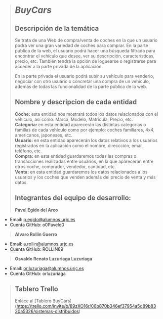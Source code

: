 > # ***BuyCars***
>
> ## Descripción de la temática
> Se trata de una Web de compra/venta de coches en la que un usuario podrá ver una gran variedad de coches para comprar. En la parte pública de la web, el usuario podrá hacer una búsqueda filtrada para encontrar el vehículo que desee, ver su descripción, características, precio, etc. También tendrá la opción de loguearse o registrarse para acceder a la parte privada de la aplicación.
>
> En la parte privada el usuario podrá subir su vehículo para venderlo, negociar con otro usuario o concretar una compra de un vehículo, además de todas las funcionalidad de la parte pública de la web.
>
> ## Nombre y descripcion de cada entidad
> **Coche:** esta entidad nos mostrará todos los datos relacionados con el vehículo, así como: Marca, Modelo, Matricula, Precio, etc.<br/>
> **Categoría:** en esta entidad aparecerán las distintas categorías o familias de cada vehículo como por ejemplo: coches familiares, 4x4, americanos, japoneses, etc.<br/>
>**Usuario:** en esta entidad aparecerán los datos relativos a los usuarios registrados en la aplicación como el nombre, direccción, email, teléfono, etc.<br/>
> **Compra:** en esta entidad guardaremos todas las compras o transacciones realizadas entre usuarios, en la que aparecerán entre otros coche, comprador, vendedor, cantidad, etc.<br/>
> **Venta:** en esta entidad guardaremos los datos relacionados a los usuarios y los coches que venden además del precio de venta y más datos.<br/>
> 
> ## Integrantes del equipo de desarrollo:
> **Pavel Egido del Arco**<br/>
   * Email: p.egido@alumnos.urjc.es<br/>
   * Cuenta GitHub: o0Pavelo0 
> **Alvaro Rollin Guerro**<br/>
   * Email:	a.rollin@alumnos.urjc.es<br/>
   * Cuenta GitHub: ROLLIN89
> **Osvaldo Renato	Luzuriaga Luzuriaga**
   * Email: or.luzuriaga@alumnos.urjc.es <br/>
   * Cuenta GitHub: orluzuriaga
>
> ## Tablero Trello
>  Enlace al [Tablero BuyCars] (https://trello.com/invite/b/89zXO16r/06b870b346ef37954a5d89b8330a5326/sistemas-distribuidos)
